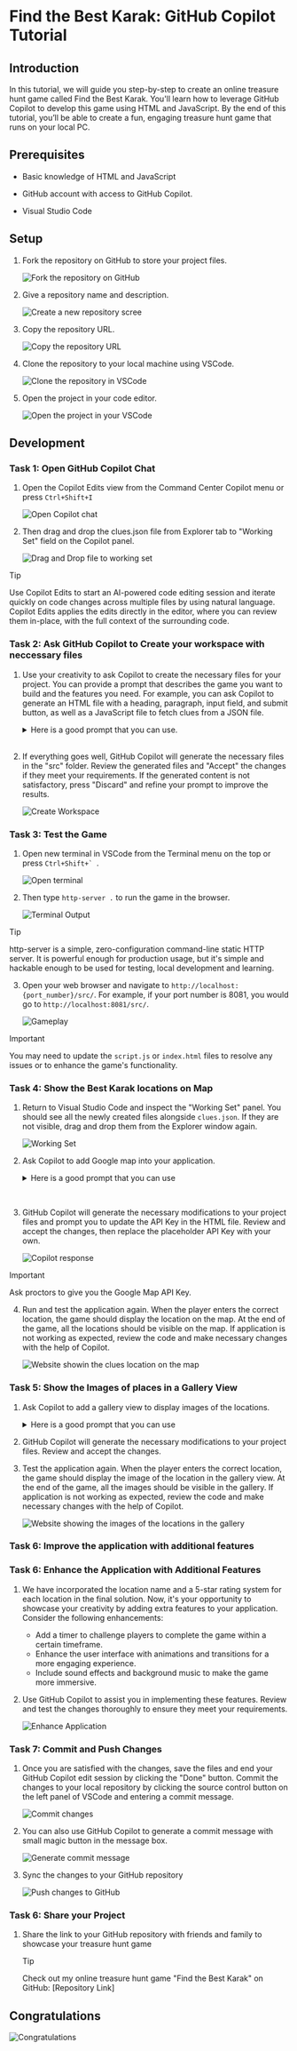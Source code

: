 # Find the Best Karak: GitHub Copilot Tutorial

## Introduction

 In this tutorial, we will guide you step-by-step to create an online treasure hunt game called Find the Best Karak. You'll learn how to leverage GitHub Copilot to develop this game using HTML and JavaScript. By the end of this tutorial, you’ll be able to create a fun, engaging treasure hunt game that runs on your local PC.

## Prerequisites

* Basic knowledge of HTML and JavaScript

* GitHub account with access to GitHub Copilot.

* Visual Studio Code

## Setup

1. Fork the repository on GitHub to store your project files.

    ![Fork the repository on GitHub](./Assets/image.png)

2. Give a repository name and description.

    ![Create a new repository scree](./Assets/image-1.png)

3. Copy the repository URL.

    ![Copy the repository URL](./Assets/image-2.png)

4. Clone the repository to your local machine using VSCode.

    ![Clone the repository in VSCode](./Assets/image-3.png)

5. Open the project in your code editor.

    ![Open the project in your VSCode](./Assets/image-4.png)

## Development

### Task 1: Open GitHub Copilot Chat

1. Open the Copilot Edits view from the Command Center Copilot menu or press ```Ctrl+Shift+I```

    ![Open Copilot chat](./Assets/image-5.png)

2. Then drag and drop the clues.json file from Explorer tab to "Working Set" field on the Copilot panel.

    ![Drag and Drop file to working set](./Assets/image-14.png)

> [!TIP]
> Use Copilot Edits to start an AI-powered code editing session and iterate quickly on code changes across multiple files by using natural language. Copilot Edits applies the edits directly in the editor, where you can review them in-place, with the full context of the surrounding code.

### Task 2: Ask GitHub Copilot to Create your workspace with neccessary files

1. Use your creativity to ask Copilot to create the necessary files for your project. You can provide a prompt that describes the game you want to build and the features you need. For example, you can ask Copilot to generate an HTML file with a heading, paragraph, input field, and submit button, as well as a JavaScript file to fetch clues from a JSON file.

   <details>
        <summary>Here is a good prompt that you can use.</summary>

         I'm creating a simple online treasure hunt game called "Find the Best Karak" using HTML and JavaScript. 
         The game will provide clues based on touristic places in Qatar, and the player will enter the name of the location to proceed. You can find the clues and answers in clues.json.
         Please help me generate the basic HTML, JavaScript and CSS files needed for this game in the src folder.
         The HTML file will include a heading, a paragraph to display clues, an input field for the player to enter the location, and a submit button.
       The JavaScript file will contain the logic for fetching the clues from the clues.json and present it on the html.

   </details>
   &nbsp;

2. If everything goes well, GitHub Copilot will generate the necessary files in the "src" folder. Review the generated files and "Accept" the changes if they meet your requirements. If the generated content is not satisfactory, press "Discard" and refine your prompt to improve the results.

   ![Create Workspace](./Assets/image-6.png)

### Task 3: Test the Game

1. Open new terminal in VSCode from the Terminal menu on the top or press ```Ctrl+Shift+` ```.

    ![Open terminal](./Assets/image-7.png)

2. Then type ```http-server .```  to run the game in the browser.

   ![Terminal Output](./Assets/image-15.png)
   &nbsp;

> [!TIP]
> http-server is a simple, zero-configuration command-line static HTTP server. It is powerful enough for production usage, but it's simple and hackable enough to be used for testing, local development and learning.

3. Open your web browser and navigate to `http://localhost:{port_number}/src/`. For example, if your port number is 8081, you would go to `http://localhost:8081/src/`.

   ![Gameplay](./Assets/image-8.png)

> [!IMPORTANT]  
> You may need to update the `script.js` or `index.html` files to resolve any issues or to enhance the game's functionality.

### Task 4: Show the Best Karak locations on Map

1. Return to Visual Studio Code and inspect the "Working Set" panel. You should see all the newly created files alongside `clues.json`. If they are not visible, drag and drop them from the Explorer window again.

   ![Working Set](./Assets/image-16.png)

2. Ask Copilot to add Google map into your application.

   <details>
      <summary> Here is a good prompt that you can use </summary>
      I want to add google map on my page. Whenever a user finds the right answer I want to show the location of the place on the map. you can find the latitude and longtime of the locations in clues.json. Please help me to add the google map to the page and show the location of the places on the map.
   </details>
&nbsp;

3. GitHub Copilot will generate the necessary modifications to your project files and prompt you to update the API Key in the HTML file. Review and accept the changes, then replace the placeholder API Key with your own.

   ![Copilot response](./Assets/image-9.png)
   &nbsp;
   
> [!IMPORTANT]  
> Ask proctors to give you the Google Map API Key.

4. Run and test the application again. When the player enters the correct location, the game should display the location on the map. At the end of the game, all the locations should be visible on the map. If application is not working as expected, review the code and make necessary changes with the help of Copilot.

   ![Website showin the clues location on the map](./Assets/image-17.png)

### Task 5: Show the Images of places in a Gallery View

1. Ask Copilot to add a gallery view to display images of the locations.

   <details>
      <summary> Here is a good prompt that you can use </summary>
      I want to add a gallery view to my page. Whenever a user finds the right answer I want to show the image of the place in the gallery. you can find the image URLs of the locations in clues.json. Please help me to add the gallery view to the page and show the images of the places in the gallery.
   </details>

2. GitHub Copilot will generate the necessary modifications to your project files. Review and accept the changes.
3. Test the application again. When the player enters the correct location, the game should display the image of the location in the gallery view. At the end of the game, all the images should be visible in the gallery. If application is not working as expected, review the code and make necessary changes with the help of Copilot.

   ![Website showing the images of the locations in the gallery](./Assets/image-18.png)

### Task 6: Improve the application with additional features

### Task 6: Enhance the Application with Additional Features

1. We have incorporated the location name and a 5-star rating system for each location in the final solution. Now, it's your opportunity to showcase your creativity by adding extra features to your application. Consider the following enhancements:

   * Add a timer to challenge players to complete the game within a certain timeframe.
   * Enhance the user interface with animations and transitions for a more engaging experience.
   * Include sound effects and background music to make the game more immersive.

2. Use GitHub Copilot to assist you in implementing these features. Review and test the changes thoroughly to ensure they meet your requirements.

   ![Enhance Application](./Assets/image-19.png)

### Task 7: Commit and Push Changes

1. Once you are satisfied with the changes, save the files and end your GitHub Copilot edit session by clicking the "Done" button. Commit the changes to your local repository by clicking the source control button on the left panel of VSCode and entering a commit message.

   ![Commit changes](./Assets/image-10.png)

2. You can also use GitHub Copilot to generate a commit message with small magic button in the message box.

   ![Generate commit message](./Assets/image-11.png)

3. Sync the changes to your GitHub repository

   ![Push changes to GitHub](./Assets/image-12.png)

### Task 6: Share your Project

1. Share the link to your GitHub repository with friends and family to showcase your treasure hunt game

   > [!TIP]
   > Check out my online treasure hunt game "Find the Best Karak" on GitHub: [Repository Link]

## Congratulations

![Congratulations](./Assets/image-13.png)
